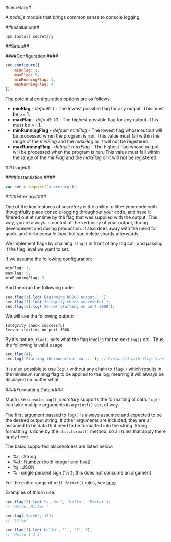 #secretary#

A *node.js* module that brings common sense to console logging.

##Installation##

    npm install secretary

##Setup##

####Configuration:####
```javascript
sec.configure({
    minFlag: 1,
    maxFlag: 5,
    minRunningFlag: 3,
    maxRunningFlag: 4
});
```

The potential configuration options are as follows:
- __minFlag__ - *default: 1* - The lowest possible flag for any output. This must be >= 1.
- __maxFlag__ - *default: 10* - The highest possible flag for any output. This must be >= 1.
- __minRunningFlag__ - *default: minFlag* - The lowest flag whose output will be processed when the program is run.
This value must fall within the range of the *minFlag* and the *maxFlag* or it will not be registered.
- __maxRunningFlag__ - *default: maxFlag* - The highest flag whose output will be processed when the program is run.
This value must fall within the range of the *minFlag* and the *maxFlag* or it will not be registered.

##Usage##

####Instantiation:####
```javascript
var sec = require('secretary');
```

####Filtering:####

One of the key features of *secretary* is the ability to ~~litter your code with~~ thoughtfully place console logging throughout your code,
and have it filtered out at runtime by the flag that was supplied with the output. This way, you're always in control of the verbosity of your output,
during development and during production. It also does away with the need for quick-and-dirty *console.log*s that you delete shortly afterwards.

We implement flags by chaining `flag()` in front of any log call, and passing it the flag level we want to set.

If we assume the following configuration:
```javascript
minFlag: 1,
maxFlag: 5,
minRunningFlag: 3
```

And then run the following code:
```javascript
sec.flag(1).log('Beginning DEBUG output...');
sec.flag(3).log('Integrity check successful');
sec.flag(5).log('Server starting on port 3000');
```

We will see the following output:
```
Integrity check successful
Server starting on port 3000
```

By it's nature, `flag()` sets what the flag level is for the next `log()` call. Thus, the following is valid usage:
```javascript
sec.flag(4);
sec.log('Starting thermonuclear war...'); // Evaluated with flag level 4
```

It is also possible to use `log()` without any chain to `flag()` which results in the minimum running flag to be applied to the log, meaning it will always be displayed no matter what.

####Formatting Data:####

Much like `console.log()`, *secretary* supports the formatting of data. `log()` can take multiple arguments in a `printf()` sort of way.

The first argument passed to `log()` is always assumed and expected to be the desired output string. If other arguments are included, they are all assumed to be data that need to be formatted into the string. String formatting is done by the `util.format()` method, so all rules that apply there apply here.

The basic supported placeholders are listed below:
>
- %s : String
- %d : Number (both integer and float)
- %j : JSON
- % : single percent sign ('%'); this does not consume an argument

For the entire range of `util.format()` rules, see [here](http://nodejs.org/api/util.html#util_util_format_format).

Examples of this in use:

```javascript
sec.flag(3).log('%s, %s.', 'Hello', 'Mister');
// 'Hello, Mister.'
```
```javascript
sec.log('%d:%d', 12);
// '12:%d'
```
```javascript
sec.flag(1).log('Hello', '1', '2', 3);
// 'Hello 1 2 3'
```